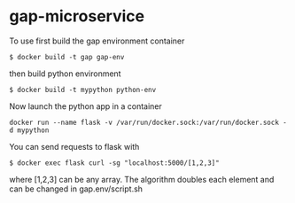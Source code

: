 # gap-microservice

To use first build the gap environment container
```
$ docker build -t gap gap-env
```
then build python environment
```
$ docker build -t mypython python-env
```
Now launch the python app in a container
```
docker run --name flask -v /var/run/docker.sock:/var/run/docker.sock -d mypython
```
You can send requests to flask with
```
$ docker exec flask curl -sg "localhost:5000/[1,2,3]"
```
where [1,2,3] can be any array.
The algorithm doubles each element and can be changed in gap.env/script.sh

